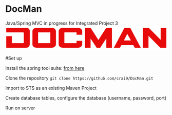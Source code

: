 # DocMan
Java/Spring MVC in progress for Integrated Project 3
![alt text](https://raw.githubusercontent.com/crai9/DocMan/master/src/main/webapp/resources/img/DocMan.png "Logo")

#Set up

Install the spring tool suite: [from here](https://spring.io/tools)

Clone the repository `git clone https://github.com/crai9/DocMan.git`

Import to STS as an existing Maven Project

Create database tables, configure the database (username, password, port)

Run on server
